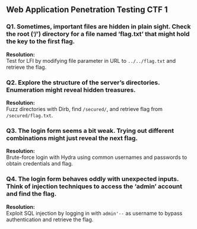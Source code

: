 ## Web Application Penetration Testing CTF 1

### Q1. Sometimes, important files are hidden in plain sight. Check the root (‘/’) directory for a file named ‘flag.txt’ that might hold the key to the first flag.
**Resolution:**  
Test for LFI by modifying file parameter in URL to `../../flag.txt` and retrieve the flag.

### Q2. Explore the structure of the server’s directories. Enumeration might reveal hidden treasures.
**Resolution:**  
Fuzz directories with Dirb, find `/secured/`, and retrieve flag from `/secured/flag.txt`.

### Q3. The login form seems a bit weak. Trying out different combinations might just reveal the next flag.
**Resolution:**  
Brute-force login with Hydra using common usernames and passwords to obtain credentials and flag.

### Q4. The login form behaves oddly with unexpected inputs. Think of injection techniques to access the ‘admin’ account and find the flag.
**Resolution:**  
Exploit SQL injection by logging in with `admin'--` as username to bypass authentication and retrieve the flag.
